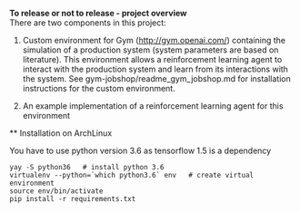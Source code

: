 **To release or not to release - project overview**\
There are two components in this project:
1. Custom environment for Gym (http://gym.openai.com/) containing the simulation
of a production system (system parameters are based on literature).
This environment allows a reinforcement learning agent to interact with the production
system and learn from its interactions with the system.
See gym-jobshop/readme_gym_jobshop.md for installation
instructions for the custom environment.

2. An example implementation of a reinforcement learning agent for this environment


** Installation on ArchLinux

You have to use python version 3.6 as tensorflow 1.5 is a dependency

    yay -S python36   # install python 3.6
    virtualenv --python=`which python3.6` env   # create virtual environment
    source env/bin/activate
    pip install -r requirements.txt
